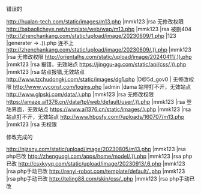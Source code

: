 错误的

http://hualan-tech.com/static/images/m13.php |mmk123 |rsa    无修改权限
http://babaolicheye.net/template/web/wap/m13.php |mmk123 |rsa    被删404
http://zhenchankang.com/static/upload/image/20230609/1.php |123 |generater -> .)).php   连不上
http://zhenchankang.com/static/upload/image/20230609/.)).php |mmk123 |rsa   无修改权限
http://orientalhs.com/static/upload/image/20240411/.)).php |mmk123 |rsa    报错，无效站点
https://jinggu-ag.com/static/api/css/.)).php |mmk123 |rsa     站点报错,无效站点
http://www.tzchudongkj.com/static/images/dg1.php |D@5d_gov0 |   无修改权限 
http://www.yyconst.com/logins.php |admin |dama    站带打不开，无效站点
http://www.glpskj.com/data/.).php |mmk123 |rsa    无修改权限
https://amaze.ai1376.cn//data/tpl/web/default/user/.)).php |mmk123 |rsa    登陆界面，无效站点
https://www.ai1376.cn/static/images/.).php |mmk123 |rsa   站点打不开，无效站点
http://www.hbgsfy.com//uploads/160707/m13.php |mmk123 |rsa   无权限


修改完成的

http://njzsny.com/static/upload/image/20230805/m13.php |mmk123 |rsa     php已改
http://zhenguogj.com/apps/home/model/.)).php |mmk123 |rsa      php已改
http://csxkyyq.com/static/upload/image/20230913/.6.php |mmk123 |rsa    php手动已改 
http://renyi-robot.com/template/default/..php |mmk123 |rsa    php手动已改
http://teling88.com/skin/css/..php |mmk123 |rsa   php手动已改  

